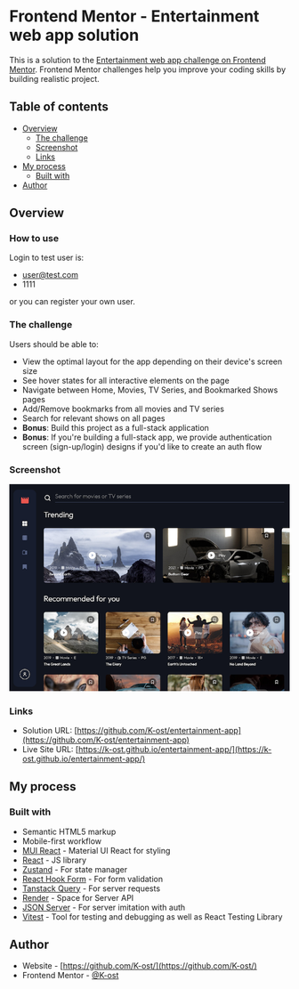 # Frontend Mentor - Entertainment web app solution

This is a solution to the [Entertainment web app challenge on Frontend Mentor](https://www.frontendmentor.io/challenges/entertainment-web-app-J-UhgAW1X). Frontend Mentor challenges help you improve your coding skills by building realistic project.

## Table of contents

- [Overview](#overview)
  - [The challenge](#the-challenge)
  - [Screenshot](#screenshot)
  - [Links](#links)
- [My process](#my-process)
  - [Built with](#built-with)
- [Author](#author)

## Overview

### How to use

Login to test user is:

- user@test.com
- 1111

or you can register your own user.

### The challenge

Users should be able to:

- View the optimal layout for the app depending on their device's screen size
- See hover states for all interactive elements on the page
- Navigate between Home, Movies, TV Series, and Bookmarked Shows pages
- Add/Remove bookmarks from all movies and TV series
- Search for relevant shows on all pages
- **Bonus**: Build this project as a full-stack application
- **Bonus**: If you're building a full-stack app, we provide authentication screen (sign-up/login) designs if you'd like to create an auth flow

### Screenshot

![](./screenshot.jpg)

### Links

- Solution URL: [https://github.com/K-ost/entertainment-app](https://github.com/K-ost/entertainment-app)
- Live Site URL: [https://k-ost.github.io/entertainment-app/](https://k-ost.github.io/entertainment-app/)

## My process

### Built with

- Semantic HTML5 markup
- Mobile-first workflow
- [MUI React](https://mui.com/) - Material UI React for styling
- [React](https://reactjs.org/) - JS library
- [Zustand](https://zustand-demo.pmnd.rs/) - For state manager
- [React Hook Form](https://react-hook-form.com/) - For form validation
- [Tanstack Query](https://tanstack.com/query/latest) - For server requests
- [Render](https://render.com/) - Space for Server API
- [JSON Server](https://www.npmjs.com/package/json-server) - For server imitation with auth
- [Vitest](https://vitest.dev/) - Tool for testing and debugging as well as React Testing Library

## Author

- Website - [https://github.com/K-ost/](https://github.com/K-ost/)
- Frontend Mentor - [@K-ost](https://www.frontendmentor.io/profile/K-ost)

